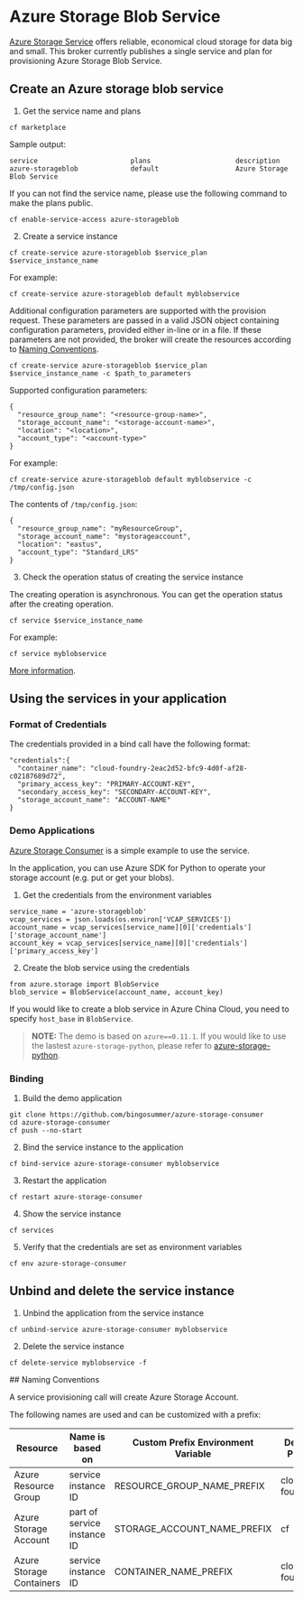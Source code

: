 # Azure Storage Blob Service

[Azure Storage Service](https://azure.microsoft.com/en-us/services/storage/) offers reliable, economical cloud storage for data big and small. This broker currently publishes a single service and plan for provisioning Azure Storage Blob Service.

## Create an Azure storage blob service

1. Get the service name and plans

  ```
  cf marketplace
  ```

  Sample output:

  ```
  service                       plans                     description
  azure-storageblob             default                   Azure Storage Blob Service
  ```

  If you can not find the service name, please use the following command to make the plans public.

  ```
  cf enable-service-access azure-storageblob
  ```

2. Create a service instance

  ```
  cf create-service azure-storageblob $service_plan $service_instance_name
  ```

  For example:

  ```
  cf create-service azure-storageblob default myblobservice
  ```

  Additional configuration parameters are supported with the provision request. These parameters are passed in a valid JSON object containing configuration parameters, provided either in-line or in a file. If these parameters are not provided, the broker will create the resources according to [Naming Conventions](#naming-conventions).

  ```
  cf create-service azure-storageblob $service_plan $service_instance_name -c $path_to_parameters
  ```

  Supported configuration parameters:

  ```
  {
    "resource_group_name": "<resource-group-name>",
    "storage_account_name": "<storage-account-name>",
    "location": "<location>",
    "account_type": "<account-type>"
  }
  ```

  For example:

  ```
  cf create-service azure-storageblob default myblobservice -c /tmp/config.json
  ```

  The contents of `/tmp/config.json`:

  ```
  {
    "resource_group_name": "myResourceGroup",
    "storage_account_name": "mystorageaccount",
    "location": "eastus",
    "account_type": "Standard_LRS"
  }
  ```

3. Check the operation status of creating the service instance

  The creating operation is asynchronous. You can get the operation status after the creating operation.

  ```
  cf service $service_instance_name
  ```

  For example:

  ```
  cf service myblobservice
  ```

[More information](http://docs.cloudfoundry.org/devguide/services/managing-services.html#create).

## Using the services in your application

### Format of Credentials

The credentials provided in a bind call have the following format:

```
"credentials":{
  "container_name": "cloud-foundry-2eac2d52-bfc9-4d0f-af28-c02187689d72",
  "primary_access_key": "PRIMARY-ACCOUNT-KEY",
  "secondary_access_key": "SECONDARY-ACCOUNT-KEY",
  "storage_account_name": "ACCOUNT-NAME"
}
```

### Demo Applications

[Azure Storage Consumer](https://github.com/bingosummer/azure-storage-consumer) is a simple example to use the service.

In the application, you can use Azure SDK for Python to operate your storage account (e.g. put or get your blobs).

1. Get the credentials from the environment variables

  ```
  service_name = 'azure-storageblob'
  vcap_services = json.loads(os.environ['VCAP_SERVICES'])
  account_name = vcap_services[service_name][0]['credentials']['storage_account_name']
  account_key = vcap_services[service_name][0]['credentials']['primary_access_key']
  ```

2. Create the blob service using the credentials

  ```
  from azure.storage import BlobService
  blob_service = BlobService(account_name, account_key)
  ```

  If you would like to create a blob service in Azure China Cloud, you need to specify `host_base` in `BlobService`.

>**NOTE:** The demo is based on `azure==0.11.1`. If you would like to use the lastest `azure-storage-python`, please refer to [azure-storage-python](https://github.com/Azure/azure-storage-python).

### Binding

1. Build the demo application

  ```
  git clone https://github.com/bingosummer/azure-storage-consumer
  cd azure-storage-consumer
  cf push --no-start
  ```

2. Bind the service instance to the application

  ```
  cf bind-service azure-storage-consumer myblobservice
  ```

3. Restart the application

  ```
  cf restart azure-storage-consumer
  ```

4. Show the service instance

  ```
  cf services
  ```

5. Verify that the credentials are set as environment variables

  ```
  cf env azure-storage-consumer
  ```

## Unbind and delete the service instance

1. Unbind the application from the service instance

  ```
  cf unbind-service azure-storage-consumer myblobservice
  ```

2. Delete the service instance

  ```
  cf delete-service myblobservice -f
  ```

<a name="naming-conventions" />
## Naming Conventions

A service provisioning call will create Azure Storage Account.

The following names are used and can be customized with a prefix:

Resource         | Name is based on     | Custom Prefix Environment Variable  | Default Prefix    | Example Name  
-----------------|----------------------|-------------------------------------|-------------------|---------------
Azure Resource Group | service instance ID | RESOURCE_GROUP_NAME_PREFIX | cloud-foundry- | cloud-foundry-2eac2d52-bfc9-4d0f-af28-c02187689d72
Azure Storage Account | part of service instance ID | STORAGE_ACCOUNT_NAME_PREFIX | cf | cf2eac2d52bfc94d0faf28c0
Azure Storage Containers | service instance ID | CONTAINER_NAME_PREFIX | cloud-foundry- | cloud-foundry-2eac2d52-bfc9-4d0f-af28-c02187689d72
